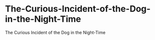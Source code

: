 # The-Curious-Incident-of-the-Dog-in-the-Night-Time
The Curious Incident of the Dog in the Night-Time
